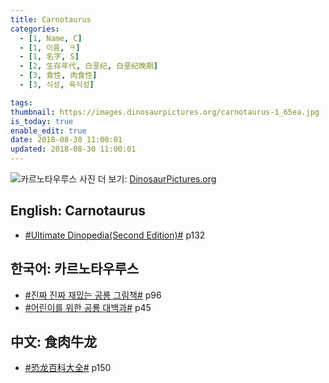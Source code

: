 ```yaml
---
title: Carnotaurus
categories:
  - [1, Name, C]
  - [1, 이름, ㅋ]
  - [1, 名字, S]
  - [2, 生存年代, 白垩纪, 白垩纪晚期]
  - [3, 食性, 肉食性]
  - [3, 식성, 육식성]

tags:
thumbnail: https://images.dinosaurpictures.org/carnotaurus-1_65ea.jpg
is_today: true
enable_edit: true
date: 2018-08-30 11:00:01
updated: 2018-08-30 11:00:01
---
```

![카르노타우루스](https://images.dinosaurpictures.org/carnotaurus-1_65ea.jpg)
사진 더 보기: [DinosaurPictures.org](https://dinosaurpictures.org/Carnotaurus-pictures)

## English: Carnotaurus

- [#Ultimate Dinopedia(Second Edition)#](/books/p/86d06d1161eb1684c26079a0348b5931/) p132

## 한국어: 카르노타우루스

- [#진짜 진짜 재밌는 공룡 그림책#](/books/p/3289261dc4d846b8a02798617a63ad75/) p96
- [#어린이를 위한 공룡 대백과#](/books/p/f60f989c24559d39cb141e73aa0754c0/) p45

## 中文: 食肉牛龙

- [#恐龙百科大全#](/books/p/6cd4e752e2119c63c607be6bb97d17aa/) p150
